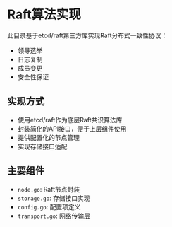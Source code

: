 # Raft算法实现

此目录基于etcd/raft第三方库实现Raft分布式一致性协议：
- 领导选举
- 日志复制
- 成员变更
- 安全性保证

## 实现方式
- 使用etcd/raft作为底层Raft共识算法库
- 封装简化的API接口，便于上层组件使用
- 提供配置化的节点管理
- 实现存储接口适配

## 主要组件
- `node.go`: Raft节点封装
- `storage.go`: 存储接口实现
- `config.go`: 配置项定义
- `transport.go`: 网络传输层
    